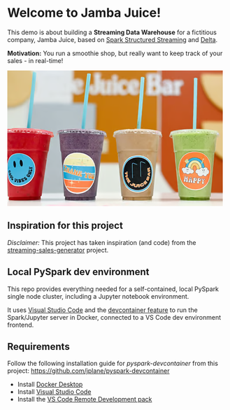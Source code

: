 # Welcome to Jamba Juice!

This demo is about building a **Streaming Data Warehouse** for a fictitious company, Jamba Juice, based on [Spark Structured Streaming](https://github.com/apache/spark) and [Delta](https://github.com/delta-io/delta).

**Motivation:** You run a smoothie shop, but really want to keep track of your sales - in real-time!

![alt text](images/juice_bar.png "Jamba Juice")

## Inspiration for this project

*Disclaimer:* This project has taken inspiration (and code) from the [streaming-sales-generator](https://github.com/garystafford/streaming-sales-generator) project.

## Local PySpark dev environment

This repo provides everything needed for a self-contained, local PySpark single node cluster, including a Jupyter notebook environment.

It uses [Visual Studio Code](https://code.visualstudio.com/) and the [devcontainer feature](https://code.visualstudio.com/docs/devcontainers/containers) to run the Spark/Jupyter server in Docker, connected to a VS Code dev environment frontend.

## Requirements

Follow the following installation guide for *pyspark-devcontainer* from this project: https://github.com/jplane/pyspark-devcontainer

- Install [Docker Desktop](https://www.docker.com/products/docker-desktop/)
- Install [Visual Studio Code](https://code.visualstudio.com/download)
- Install the [VS Code Remote Development pack](https://marketplace.visualstudio.com/items?itemName=ms-vscode-remote.vscode-remote-extensionpack)
